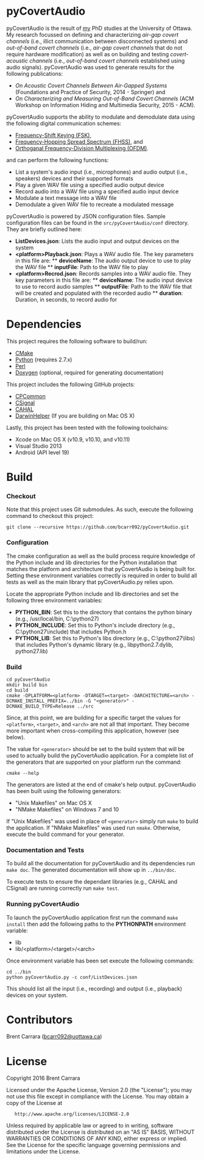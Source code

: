 pyCovertAudio
=============

pyCovertAudio is the result of [my](http://www.site.uottawa.ca/~bcarr092/) PhD studies at the University of Ottawa. My research focussed on defining and characterizing *air-gap covert channels* (i.e., illict communication between disconnected systems) and *out-of-band covert channels* (i.e., *air-gap covert channels* that do not require hardware modification) as well as on building and testing *covert-acoustic channels* (i.e., *out-of-band covert channels* established using audio signals). pyCovertAudio was used to generate results for the following publications:

* *On Acoustic Covert Channels Between Air-Gapped Systems* (Foundations and Practice of Security, 2014 - Springer) and
* *On Characterizing and Measuring Out-of-Band Covert Channels* (ACM Workshop on Information Hiding and Multimedia Security, 2015 - ACM).

pyCovertAudio supports the ability to modulate and demodulate data using the following digital communication schemes:

* [Frequency-Shift Keying (FSK)](https://en.wikipedia.org/wiki/Frequency-shift_keying),
* [Frequency-Hopping Spread Spectrum (FHSS)](https://en.wikipedia.org/wiki/Frequency-hopping_spread_spectrum), and
* [Orthoganal Frequency-Division Multiplexing (OFDM)](https://en.wikipedia.org/wiki/Orthogonal_frequency-division_multiplexing).

and can perform the following functions:

* List a system's audio input (i.e., microphones) and audio output (i.e., speakers) devices and their supported formats
* Play a given WAV file using a specified audio output device
* Record audio into a WAV file using a specified audio input device
* Modulate a text message into a WAV file
* Demodulate a given WAV file to recreate a modulated message

pyCovertAudio is powered by JSON configuration files. Sample configuration files can be found in the `src/pyCovertAudio/conf` directory. They are briefly outlined here:

* **ListDevices.json**: Lists the audio input and output devices on the system
* **&lt;platform&gt;Playback.json**: Plays a WAV audio file. The key parameters in this file are:
** **deviceName**: The audio output device to use to play the WAV file
** **inputFile**: Path to the WAV file to play
* **&lt;platform&gt;Recrod.json**: Records samples into a WAV audio file. They key parameters in this file are:
** **deviceName**: The audio input device to use to record audio samples
** **outputFile**: Path to the WAV file that will be created and populated with the recorded audio
** **duration**: Duration, in seconds, to record audio for

Dependencies
============

This project requires the following software to build/run:

* [CMake](https://cmake.org/)
* [Python](https://www.python.org/downloads/) (requires 2.7.x)
* [Perl](https://www.perl.org/)
* [Doxygen](http://www.stack.nl/~dimitri/doxygen/) (optional, required for generating documentation)

This project includes the following GitHub projects:

* [CPCommon](https://github.com/bcarr092/CPCommon)
* [CSignal](https://github.com/bcarr092/CSignal)
* [CAHAL](https://github.com/bcarr092/CAHAL)
* [DarwinHelper](https://github.com/bcarr092) (If you are building on Mac OS X)

Lastly, this project has been tested with the following toolchains:

* Xcode on Mac OS X (v10.9, v10.10, and v10.11)
* Visual Studio 2013
* Android (API level 19)

Build
=====

### Checkout

Note that this project uses Git submodules. As such, execute the following command to checkout this project:

```
git clone --recursive https://github.com/bcarr092/pyCovertAudio.git
```

### Configuration

The cmake configuration as well as the build process require knowledge of the Python include and lib directories for the Python installation that matches the platform and architecture that pyCovertAudio is being built for. Setting these environment variables correctly is required in order to build all tests as well as the main library that pyCovertAudio.py relies upon.

Locate the appropriate Python include and lib directories and set the following three environment variables:

* **PYTHON_BIN**: Set this to the directory that contains the python binary (e.g., /usr/local/bin, C:\python27)
* **PYTHON_INCLUDE**: Set this to Python's include directory (e.g., C:\python27\include) that includes Python.h 
* **PYTHON_LIB**: Set this to Python's libs directory (e.g., C:\python27\libs) that includes Python's dynamic library (e.g., libpython2.7.dylib, python27.lib)

### Build

```
cd pyCovertAudio
mkdir build bin
cd build
cmake -DPLATFORM=<platform> -DTARGET=<target> -DARCHITECTURE=<arch> -DCMAKE_INSTALL_PREFIX=../bin -G "<generator>" -DCMAKE_BUILD_TYPE=Release ../src
```

Since, at this point, we are building for a specific target the values for `<platform>`, `<target>`, and `<arch>` are not all that important. They become more important when cross-compiling this application, however (see below).

The value for `<generator>` should be set to the build system that will be used to actually build the pyCovertAudio application. For a complete list of the generators that are supported on your platform run the command:

```
cmake --help
```

The generators are listed at the end of cmake's help output. pyCovertAudio has been built using the following generators:

* "Unix Makefiles" on Mac OS X
* "NMake Makefiles" on Windows 7 and 10

If "Unix Makefiles" was used in place of `<generator>` simply run `make` to build the application. If "NMake Makefiles" was used run `nmake`. Otherwise, execute the build command for your generator.

### Documentation and Tests

To build all the documentation for pyCovertAudio and its dependencies run `make doc`. The generated documentation will show up in `../bin/doc`.

To execute tests to ensure the dependant libraries (e.g., CAHAL and CSignal) are running correctly run `make test`.

### Running pyCovertAudio

To launch the pyCovertAudio application first run the command `make install` then add the following paths to the **PYTHONPATH** environment variable:

* lib
* lib/&lt;platform&gt;/&lt;target&gt;/&lt;arch&gt;

Once environment variable has been set execute the following commands:

```
cd ../bin
python pyCovertAudio.py -c conf/ListDevices.json
```

This should list all the input (i.e., recording) and output (i.e., playback) devices on your system.

Contributors
============
Brent Carrara (bcarr092@uottawa.ca)

License
=======

   Copyright 2016 Brent Carrara 

   Licensed under the Apache License, Version 2.0 (the "License");
   you may not use this file except in compliance with the License.
   You may obtain a copy of the License at

       http://www.apache.org/licenses/LICENSE-2.0

   Unless required by applicable law or agreed to in writing, software
   distributed under the License is distributed on an "AS IS" BASIS,
   WITHOUT WARRANTIES OR CONDITIONS OF ANY KIND, either express or implied.
   See the License for the specific language governing permissions and
   limitations under the License.
